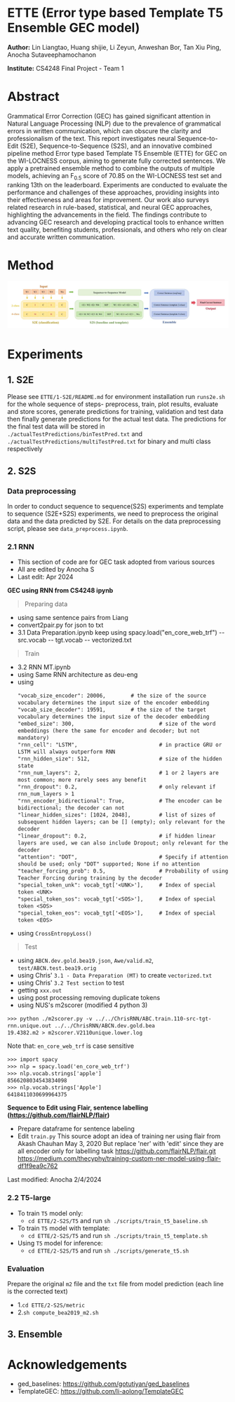 # ETTE (Error type based Template T5 Ensemble GEC model)

**Author:** Lin Liangtao, Huang shijie, Li Zeyun, Anweshan Bor, Tan Xiu Ping, Anocha Sutaveephamochanon

**Institute:** CS4248 Final Project - Team 1

# Abstract

Grammatical Error Correction (GEC) has gained significant attention in Natural Language Processing (NLP) due to the prevalence of grammatical errors in written communication, which can obscure the clarity and professionalism of the text. This report investigates neural Sequence-to-Edit (S2E), Sequence-to-Sequence (S2S), and an innovative combined pipeline method Error type based Template T5 Ensemble (ETTE) for GEC on the WI-LOCNESS corpus, aiming to generate fully corrected sentences. We apply a pretrained ensemble method to combine the outputs of multiple models, achieving an F$_{0.5}$ score of 70.85 on the WI-LOCNESS test set and ranking 13th on the leaderboard. Experiments are conducted to evaluate the performance and challenges of these approaches, providing insights into their effectiveness and areas for improvement. Our work also surveys related research in rule-based, statistical, and neural GEC approaches, highlighting the advancements in the field. The findings contribute to advancing GEC research and developing practical tools to enhance written text quality, benefiting students, professionals, and others who rely on clear and accurate written communication.

# Method
![Image text](./image/model.png)

# Experiments
## 1. S2E
Please see `ETTE/1-S2E/README.md` for environment installation
run `runs2e.sh` for the whole sequence of steps- preprocess, train, plot results, evaluate and store scores, generate predictions for training, validation and test data then finally generate predictions for the actual test data. The predictions for the final test data will be stored in `./actualTestPredictions/binTestPred.txt` and `./actualTestPredictions/multiTestPred.txt` for binary and multi class respectively

## 2. S2S
### Data preprocessing
In order to conduct sequence to sequence(S2S) experiments and template to sequence (S2E+S2S) experiments, we need to preprocess the original data and the data predicted by S2E. For details on the data preprocessing script, please see `data_preprocess.ipynb`.

### 2.1 RNN
* This section of code are for GEC task adopted from various sources 
* All are edited by Anocha S
* Last edit: Apr 2024

**GEC using RNN from CS4248 ipynb**

> Preparing data
- using same sentence pairs from Liang
- convert2pair.py for json to txt 
- 3.1 Data Preparation.ipynb keep using  spacy.load("en_core_web_trf")
-- src.vocab
-- tgt.vocab
-- vectorized.txt

> Train
- 3.2 RNN MT.ipynb
- using Same RNN architecture as deu-eng
- using
    ```
    "vocab_size_encoder": 20006,        # the size of the source vocabulary determines the input size of the encoder embedding
    "vocab_size_decoder": 19591,        # the size of the target vocabulary determines the input size of the decoder embedding
    "embed_size": 300,                           # size of the word embeddings (here the same for encoder and decoder; but not mandatory)
    "rnn_cell": "LSTM",                          # in practice GRU or LSTM will always outperform RNN
    "rnn_hidden_size": 512,                      # size of the hidden state
    "rnn_num_layers": 2,                         # 1 or 2 layers are most common; more rarely sees any benefit
    "rnn_dropout": 0.2,                          # only relevant if rnn_num_layers > 1
    "rnn_encoder_bidirectional": True,           # The encoder can be bidirectional; the decoder can not
    "linear_hidden_sizes": [1024, 2048],         # list of sizes of subsequent hidden layers; can be [] (empty); only relevant for the decoder
    "linear_dropout": 0.2,                       # if hidden linear layers are used, we can also include Dropout; only relevant for the decoder
    "attention": "DOT",                          # Specify if attention should be used; only "DOT" supported; None if no attention
    "teacher_forcing_prob": 0.5,                 # Probability of using Teacher Forcing during training by the decoder
    "special_token_unk": vocab_tgt['<UNK>'],     # Index of special token <UNK>
    "special_token_sos": vocab_tgt['<SOS>'],     # Index of special token <SOS>
    "special_token_eos": vocab_tgt['<EOS>'],     # Index of special token <EOS>
    ```
- using `CrossEntropyLoss()`

> Test
- using `ABCN.dev.gold.bea19.json`, `Awe/valid.m2`, `test/ABCN.test.bea19.orig`
- using Chris' `3.1 - Data Preparation (MT)` to create `vectorized.txt`
- using Chris' `3.2 Test section` to test
- getting `xxx.out`
- using post processing removing duplicate tokens
- using NUS's m2scorer (modified 4 python 3)
```
>>> python ./m2scorer.py -v ../../ChrisRNN/ABC.train.110-src-tgt-rnn.unique.out ../../ChrisRNN/ABCN.dev.gold.bea
19.4382.m2 > m2scorer.V2110unique.lower.log
```


Note that: `en_core_web_trf` is case sensitive
```
>>> import spacy
>>> nlp = spacy.load('en_core_web_trf')
>>> nlp.vocab.strings['apple']
8566208034543834098
>>> nlp.vocab.strings['Apple']
6418411030699964375
```

**Sequence to Edit using Flair, sentence labelling (https://github.com/flairNLP/flair)**
- Prepare dataframe for sentence labeling
- Edit `train.py`
This source adopt an idea of training ner using flair from Akash Chauhan May 3, 2020
But replace 'ner' with 'edit' since they are all encoder only for labelling task
https://github.com/flairNLP/flair.git
https://medium.com/thecyphy/training-custom-ner-model-using-flair-df1f9ea9c762

Last modified: Anocha 2/4/2024 

### 2.2 T5-large
* To train `T5` model only:
  * `cd ETTE/2-S2S/T5` and run `sh ./scripts/train_t5_baseline.sh`
* To train `T5` model with template:
  * `cd ETTE/2-S2S/T5` and run `sh ./scripts/train_t5_template.sh`
* Using `T5` model for inference:
  * `cd ETTE/2-S2S/T5` and run `sh ./scripts/generate_t5.sh`

### Evaluation
Prepare the original `m2` file and the `txt` file from model prediction (each line is the corrected text)
* 1.`cd ETTE/2-S2S/metric`
* 2.`sh compute_bea2019_m2.sh`

## 3. Ensemble

# Acknowledgements
* ged_baselines: https://github.com/gotutiyan/ged_baselines
* TemplateGEC: https://github.com/li-aolong/TemplateGEC




